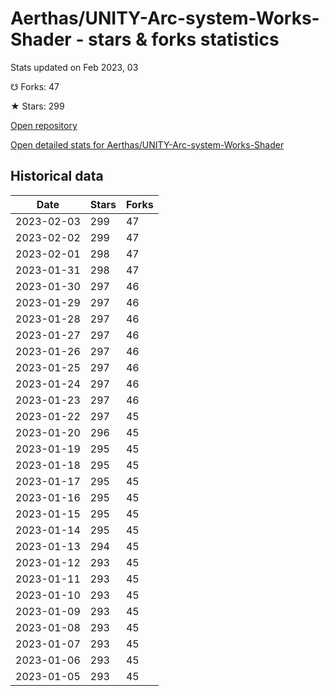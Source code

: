 # Aerthas/UNITY-Arc-system-Works-Shader - stars & forks statistics

Stats updated on Feb 2023, 03

☋ Forks: 47

★ Stars: 299

[Open repository](https://github.com/Aerthas/UNITY-Arc-system-Works-Shader)

[Open detailed stats for Aerthas/UNITY-Arc-system-Works-Shader](https://reviewgithub.com/rep/Aerthas/UNITY-Arc-system-Works-Shader)

## Historical data
| Date | Stars | Forks |
|------|-------|-------|
| 2023-02-03 | 299 | 47 | 
| 2023-02-02 | 299 | 47 | 
| 2023-02-01 | 298 | 47 | 
| 2023-01-31 | 298 | 47 | 
| 2023-01-30 | 297 | 46 | 
| 2023-01-29 | 297 | 46 | 
| 2023-01-28 | 297 | 46 | 
| 2023-01-27 | 297 | 46 | 
| 2023-01-26 | 297 | 46 | 
| 2023-01-25 | 297 | 46 | 
| 2023-01-24 | 297 | 46 | 
| 2023-01-23 | 297 | 46 | 
| 2023-01-22 | 297 | 45 | 
| 2023-01-20 | 296 | 45 | 
| 2023-01-19 | 295 | 45 | 
| 2023-01-18 | 295 | 45 | 
| 2023-01-17 | 295 | 45 | 
| 2023-01-16 | 295 | 45 | 
| 2023-01-15 | 295 | 45 | 
| 2023-01-14 | 295 | 45 | 
| 2023-01-13 | 294 | 45 | 
| 2023-01-12 | 293 | 45 | 
| 2023-01-11 | 293 | 45 | 
| 2023-01-10 | 293 | 45 | 
| 2023-01-09 | 293 | 45 | 
| 2023-01-08 | 293 | 45 | 
| 2023-01-07 | 293 | 45 | 
| 2023-01-06 | 293 | 45 | 
| 2023-01-05 | 293 | 45 | 


